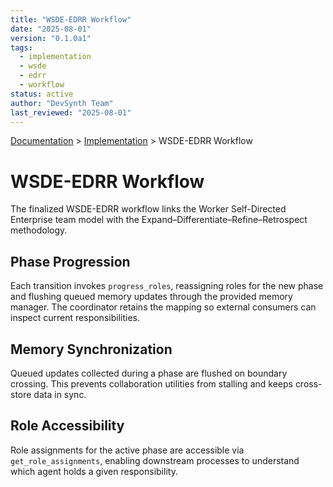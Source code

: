 ```yaml
---
title: "WSDE-EDRR Workflow"
date: "2025-08-01"
version: "0.1.0a1"
tags:
  - implementation
  - wsde
  - edrr
  - workflow
status: active
author: "DevSynth Team"
last_reviewed: "2025-08-01"
---
```

<div class="breadcrumbs">
<a href="../index.md">Documentation</a> &gt; <a href="index.md">Implementation</a> &gt; WSDE-EDRR Workflow
</div>

# WSDE-EDRR Workflow

The finalized WSDE-EDRR workflow links the Worker Self-Directed Enterprise team model with the Expand–Differentiate–Refine–Retrospect methodology.

## Phase Progression

Each transition invokes `progress_roles`, reassigning roles for the new phase and flushing queued memory updates through the provided memory manager. The coordinator retains the mapping so external consumers can inspect current responsibilities.

## Memory Synchronization

Queued updates collected during a phase are flushed on boundary crossing. This prevents collaboration utilities from stalling and keeps cross-store data in sync.

## Role Accessibility

Role assignments for the active phase are accessible via `get_role_assignments`, enabling downstream processes to understand which agent holds a given responsibility.
